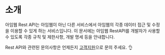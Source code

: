 # 소개

아임웹 Rest API는 아임웹이 아닌 다른 서비스에서 아임웹의 각종 데이터 접근 및 수정을 이용할 수 있게 하는 서비스입니다. 이 문서에는 아임웹 RestAPI를 개발자가 사용할 수 있도록 각종 규칙 및 제한사항, 개발 명세 등을 안내합니다.

Rest API와 관련된 문의사항은 언제든지 [고객지원](https://imweb.me/customer)으로 문의 주세요. 👌
